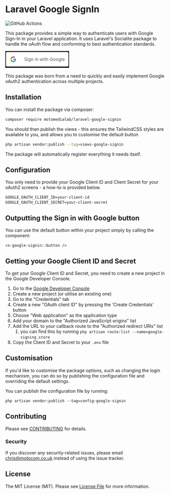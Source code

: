# Laravel Google SignIn

![GitHub Actions](https://github.com/motomedialab/laravel-google-signin/actions/workflows/main.yml/badge.svg)

This package provides a simple way to authenticate users with Google Sign-In in your Laravel application.
It uses Laravel's Socialite package to handle the oAuth flow and conforming to best authentication standards.

![Sign in with Google](previews/button.png)

This package was born from a need to quickly and easily implement Google oAuth2 authentication across multiple projects.

## Installation

You can install the package via composer:

```bash
composer require motomedialab/laravel-google-signin
```

You should then publish the views - this ensures the TailwindCSS styles are available to you, and allows you to customise
the default button

```bash
php artisan vendor:publish --tag=views-google-signin
```

The package will automatically register everything it needs itself.

## Configuration

You only need to provide your Google Client ID and Client Secret for your oAuth2 screens - a how-to is provided below.

```text
GOOGLE_OAUTH_CLIENT_ID=your-client-id
GOOGLE_OAUTH_CLIENT_SECRET=your-client-secret
```

## Outputting the Sign in with Google button

You can use the default button within your project simply by calling the component:

```blade
<x-google-signin::button />
```

## Getting your Google Client ID and Secret

To get your Google Client ID and Secret, you need to create a new project in the Google Developer Console.

1. Go to the [Google Developer Console](https://console.developers.google.com/)
2. Create a new project (or utilise an existing one)
3. Go to the "Credentials" tab
4. Create a new "OAuth client ID" by pressing the 'Create Credentials' button
5. Choose "Web application" as the application type
6. Add your domain to the "Authorized JavaScript origins" list
7. Add the URL to your callback route to the "Authorized redirect URIs" list
   1. you can find this by running `php artisan route:list --name=google-signing.store`
8. Copy the Client ID and Secret to your `.env` file

## Customisation

If you'd like to customise the package options, such as changing the login mechanism, you can do so by publishing
the configuration file and overriding the default settings.

You can publish the configuration file by running:

```text
php artisan vendor:publish --tag=config-google-signin
```

## Contributing

Please see [CONTRIBUTING](CONTRIBUTING.md) for details.

### Security

If you discover any security-related issues, please email chris@motocom.co.uk instead of using the issue tracker.

## License

The MIT License (MIT). Please see [License File](LICENSE.md) for more information.
